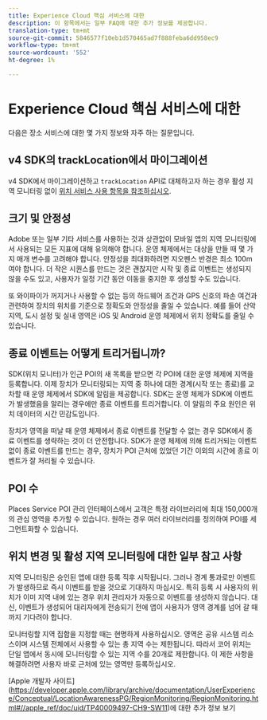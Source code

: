 ```yaml
---
title: Experience Cloud 핵심 서비스에 대한
description: 이 항목에서는 일부 FAQ에 대한 추가 정보를 제공합니다.
translation-type: tm+mt
source-git-commit: 5846577f10eb1d570465ad7f888feba6dd958ec9
workflow-type: tm+mt
source-wordcount: '552'
ht-degree: 1%

---
```



# Experience Cloud 핵심 서비스에 대한

다음은 장소 서비스에 대한 몇 가지 정보와 자주 하는 질문입니다.

## v4 SDK의 trackLocation에서 마이그레이션

v4 SDK에서 마이그레이션하고 `trackLocation` API로 대체하고자 하는 경우 활성 지역 모니터링 없이 [위치 서비스 사용 항목을 참조하십시오](use-places-without-active-monitoring.md).

## 크기 및 안정성

Adobe 또는 일부 기타 서비스를 사용하는 것과 상관없이 모바일 앱의 지역 모니터링에서 사용되는 모든 지표에 대해 유의해야 합니다. 운영 체제에서는 대상을 만들 때 몇 가지 매개 변수를 고려해야 합니다. 안정성을 최대화하려면 지오펜스 반경은 최소 100m여야 합니다. 더 작은 시퀀스를 만드는 것은 괜찮지만 시작 및 종료 이벤트는 생성되지 않을 수도 있고, 사용자가 일정 기간 동안 이동을 중지한 후 생성할 수도 있습니다.

또 와이파이가 꺼지거나 사용할 수 없는 등의 하드웨어 조건과 GPS 신호의 파손 여건과 관련하여 장치의 위치를 기준으로 정확도와 안정성을 줄일 수 있습니다. 예를 들어 산악 지역, 도시 설정 및 실내 영역은 iOS 및 Android 운영 체제에서 위치 정확도를 줄일 수 있습니다.

## 종료 이벤트는 어떻게 트리거됩니까?

SDK(위치 모니터)가 인근 POI의 새 목록을 받으면 각 POI에 대한 운영 체제에 지역을 등록합니다. 이제 장치가 모니터링되는 지역 중 하나에 대한 경계(시작 또는 종료)를 교차할 때 운영 체제에서 SDK에 알림을 제공합니다. SDK는 운영 체제가 SDK에 이벤트가 발생했음을 알리는 경우에만 종료 이벤트를 트리거합니다. 이 알림의 주요 원인은 위치 데이터의 시간 민감도입니다.

장치가 영역을 떠날 때 운영 체제에서 종료 이벤트를 전달할 수 없는 경우 SDK에서 종료 이벤트를 생략하는 것이 더 안전합니다. SDK가 운영 체제에 의해 트리거되는 이벤트 없이 종료 이벤트를 만드는 경우, 장치가 POI 근처에 있었던 기간 이외의 시간에 종료 이벤트가 잘 처리될 수 있습니다.

## POI 수

Places Service POI 관리 인터페이스에서 고객은 특정 라이브러리에 최대 150,000개의 관심 영역을 추가할 수 있습니다. 원하는 경우 여러 라이브러리를 정의하여 POI를 세그먼트화할 수 있습니다.

## 위치 변경 및 활성 지역 모니터링에 대한 일부 참고 사항

지역 모니터링은 승인된 앱에 대한 등록 직후 시작됩니다. 그러나 경계 통과로만 이벤트가 발생하므로 즉시 이벤트를 받을 것으로 기대하지 마십시오. 특히 등록 시 사용자의 위치가 이미 지역 내에 있는 경우 위치 관리자가 자동으로 이벤트를 생성하지 않습니다. 대신, 이벤트가 생성되어 대리자에게 전송되기 전에 앱이 사용자가 영역 경계를 넘어 갈 때까지 기다려야 합니다.

모니터링할 지역 집합을 지정할 때는 현명하게 사용하십시오. 영역은 공유 시스템 리소스이며 시스템 전체에서 사용할 수 있는 총 지역 수는 제한됩니다. 따라서 코어 위치는 단일 앱에서 동시에 모니터링할 수 있는 지역 수를 20개로 제한합니다. 이 제한 사항을 해결하려면 사용자 바로 근처에 있는 영역만 등록하십시오.

[Apple 개발자 사이트] (https://developer.apple.com/library/archive/documentation/UserExperience/Conceptual/LocationAwarenessPG/RegionMonitoring/RegionMonitoring.html#//apple_ref/doc/uid/TP40009497-CH9-SW11)에 대한 추가 정보 보기
